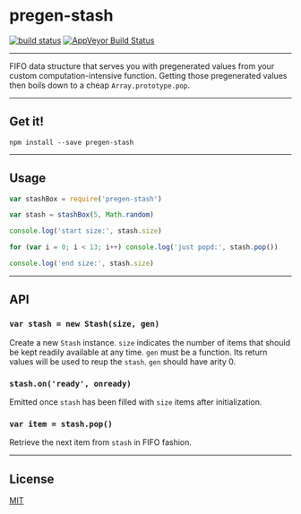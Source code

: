 # pregen-stash

[![build status](http://img.shields.io/travis/chiefbiiko/pregen-stash.svg?style=flat)](http://travis-ci.org/chiefbiiko/pregen-stash) [![AppVeyor Build Status](https://ci.appveyor.com/api/projects/status/github/chiefbiiko/pregen-stash?branch=master&svg=true)](https://ci.appveyor.com/project/chiefbiiko/pregen-stash)

***

FIFO data structure that serves you with pregenerated values from your custom computation-intensive function. Getting those pregenerated values then boils down to a cheap `Array.prototype.pop`.

***

## Get it!

```
npm install --save pregen-stash
```

***

## Usage

``` js
var stashBox = require('pregen-stash')

var stash = stashBox(5, Math.random)

console.log('start size:', stash.size)

for (var i = 0; i < 13; i++) console.log('just popd:', stash.pop())

console.log('end size:', stash.size)
```

***

## API

### `var stash = new Stash(size, gen)`

Create a new `Stash` instance. `size` indicates the number of items that should be kept readily available at any time. `gen` must be a function. Its return values will be used to reup the `stash`. `gen` should have arity 0.

### `stash.on('ready', onready)`

Emitted once `stash` has been filled with `size` items after initialization.

### `var item = stash.pop()`

Retrieve the next item from `stash` in FIFO fashion.

***

## License

[MIT](./license.md)
